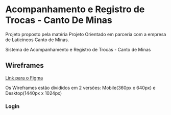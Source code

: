 # Acompanhamento e Registro de Trocas - Canto De Minas
Projeto proposto pela matéria Projeto Orientado em parceria com a empresa de Laticíneos Canto de Minas. 

Sistema de Acompanhamento e Registro de Trocas - Canto de Minas

<h2>Wireframes</h2>
<a href="https://www.figma.com/file/qqgCoWBHOckZzoBD5ECdDq/Canto-de-Minas-Wireframe?type=design&node-id=0%3A1&t=C1KjZKmzh59gNdta-1">Link para o Figma<a/>

<p>Os Wireframes estão divididos em 2 versões: Mobile(360px x 640px) e Desktop(1440px x 1024px)</p>

<h3>Login</h3>
<img href="./DocumentatioAssets/DesktopLogin.png">
